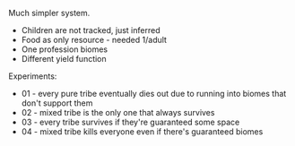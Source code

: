 Much simpler system.

* Children are not tracked, just inferred
* Food as only resource - needed 1/adult
* One profession biomes
* Different yield function

Experiments:

* 01 - every pure tribe eventually dies out due to running into biomes that don't support them
* 02 - mixed tribe is the only one that always survives
* 03 - every tribe survives if they're guaranteed some space
* 04 - mixed tribe kills everyone even if there's guaranteed biomes
